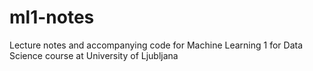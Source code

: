 # ml1-notes
Lecture notes and accompanying code for Machine Learning 1 for Data Science course at University of Ljubljana
